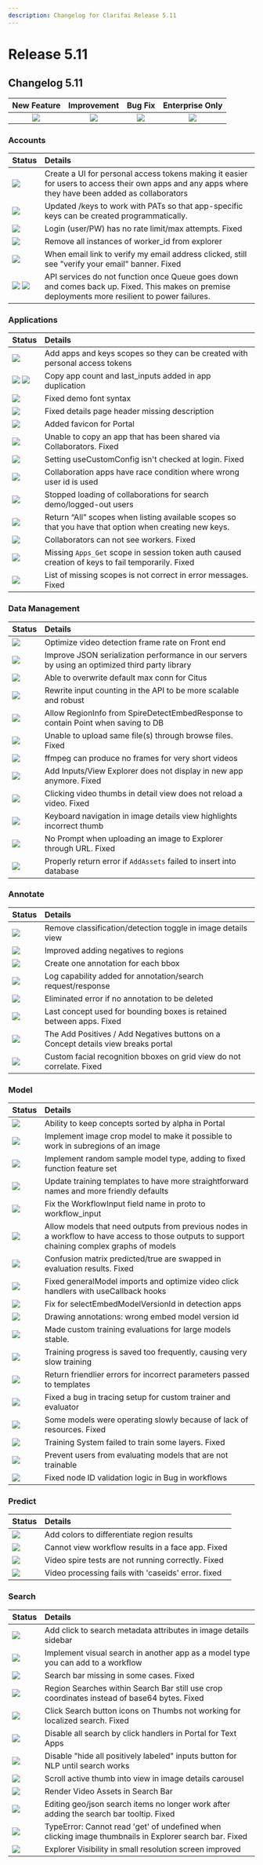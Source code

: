 ```yaml
---
description: Changelog for Clarifai Release 5.11
---
```


# Release 5.11

## Changelog 5.11

| New Feature | Improvement | Bug Fix | Enterprise Only |
| :---: | :---: | :---: | :---: |
| ![](https://github.com/Clarifai/old-docs/tree/1ece1cee27874f51aa11d50a825fff02b0b5243f/product-updates/.gitbook/assets/new_feature.jpg) | ![](https://github.com/Clarifai/old-docs/tree/1ece1cee27874f51aa11d50a825fff02b0b5243f/product-updates/.gitbook/assets/improvement.jpg) | ![](https://github.com/Clarifai/old-docs/tree/1ece1cee27874f51aa11d50a825fff02b0b5243f/product-updates/.gitbook/assets/bug.jpg) | ![](https://github.com/Clarifai/old-docs/tree/1ece1cee27874f51aa11d50a825fff02b0b5243f/product-updates/.gitbook/assets/enterprise.jpg) |

### Accounts

| Status | Details |
| :--- | :--- |
| ![](https://github.com/Clarifai/old-docs/tree/1ece1cee27874f51aa11d50a825fff02b0b5243f/product-updates/.gitbook/assets/new_feature.jpg) | Create a UI for personal access tokens making it easier for users to access their own apps and any apps where they have been added as collaborators |
| ![](https://github.com/Clarifai/old-docs/tree/1ece1cee27874f51aa11d50a825fff02b0b5243f/product-updates/.gitbook/assets/new_feature.jpg) | Updated /keys to work with PATs so that app-specific keys can be created programmatically. |
| ![](https://github.com/Clarifai/old-docs/tree/1ece1cee27874f51aa11d50a825fff02b0b5243f/product-updates/.gitbook/assets/bug.jpg) | Login \(user/PW\) has no rate limit/max attempts. Fixed |
| ![](https://github.com/Clarifai/old-docs/tree/1ece1cee27874f51aa11d50a825fff02b0b5243f/product-updates/.gitbook/assets/bug.jpg) | Remove all instances of worker\_id from explorer |
| ![](https://github.com/Clarifai/old-docs/tree/1ece1cee27874f51aa11d50a825fff02b0b5243f/product-updates/.gitbook/assets/bug.jpg) | When email link to verify my email address clicked, still see "verify your email" banner. Fixed |
| ![](https://github.com/Clarifai/old-docs/tree/1ece1cee27874f51aa11d50a825fff02b0b5243f/product-updates/.gitbook/assets/bug.jpg) ![](https://github.com/Clarifai/old-docs/tree/1ece1cee27874f51aa11d50a825fff02b0b5243f/product-updates/.gitbook/assets/enterprise.jpg) | API services do not function once Queue goes down and comes back up. Fixed. This makes on premise deployments more resilient to power failures. |

### Applications

| Status | Details |
| :--- | :--- |
| ![](https://github.com/Clarifai/old-docs/tree/1ece1cee27874f51aa11d50a825fff02b0b5243f/product-updates/.gitbook/assets/new_feature.jpg) | Add apps and keys scopes so they can be created with personal access tokens |
| ![](https://github.com/Clarifai/old-docs/tree/1ece1cee27874f51aa11d50a825fff02b0b5243f/product-updates/.gitbook/assets/improvement.jpg) ![](https://github.com/Clarifai/old-docs/tree/1ece1cee27874f51aa11d50a825fff02b0b5243f/product-updates/.gitbook/assets/enterprise.jpg) | Copy app count and last\_inputs added in app duplication |
| ![](https://github.com/Clarifai/old-docs/tree/1ece1cee27874f51aa11d50a825fff02b0b5243f/product-updates/.gitbook/assets/bug.jpg) | Fixed demo font syntax |
| ![](https://github.com/Clarifai/old-docs/tree/1ece1cee27874f51aa11d50a825fff02b0b5243f/product-updates/.gitbook/assets/bug.jpg) | Fixed details page header missing description |
| ![](https://github.com/Clarifai/old-docs/tree/1ece1cee27874f51aa11d50a825fff02b0b5243f/product-updates/.gitbook/assets/bug.jpg) | Added favicon for Portal |
| ![](https://github.com/Clarifai/old-docs/tree/1ece1cee27874f51aa11d50a825fff02b0b5243f/product-updates/.gitbook/assets/bug.jpg) | Unable to copy an app that has been shared via Collaborators. Fixed |
| ![](https://github.com/Clarifai/old-docs/tree/1ece1cee27874f51aa11d50a825fff02b0b5243f/product-updates/.gitbook/assets/bug.jpg) | Setting useCustomConfig isn't checked at login. Fixed |
| ![](https://github.com/Clarifai/old-docs/tree/1ece1cee27874f51aa11d50a825fff02b0b5243f/product-updates/.gitbook/assets/bug.jpg) | Collaboration apps have race condition where wrong user id is used |
| ![](https://github.com/Clarifai/old-docs/tree/1ece1cee27874f51aa11d50a825fff02b0b5243f/product-updates/.gitbook/assets/bug.jpg) | Stopped loading of collaborations for search demo/logged-out users |
| ![](https://github.com/Clarifai/old-docs/tree/1ece1cee27874f51aa11d50a825fff02b0b5243f/product-updates/.gitbook/assets/bug.jpg) | Return “All” scopes when listing available scopes so that you have that option when creating new keys. |
| ![](https://github.com/Clarifai/old-docs/tree/1ece1cee27874f51aa11d50a825fff02b0b5243f/product-updates/.gitbook/assets/bug.jpg) | Collaborators can not see workers. Fixed |
| ![](https://github.com/Clarifai/old-docs/tree/1ece1cee27874f51aa11d50a825fff02b0b5243f/product-updates/.gitbook/assets/bug.jpg) | Missing `Apps_Get` scope in session token auth caused creation of keys to fail temporarily. Fixed |
| ![](https://github.com/Clarifai/old-docs/tree/1ece1cee27874f51aa11d50a825fff02b0b5243f/product-updates/.gitbook/assets/bug.jpg) | List of missing scopes is not correct in error messages. Fixed |

### Data Management

| Status | Details |
| :--- | :--- |
| ![](https://github.com/Clarifai/old-docs/tree/1ece1cee27874f51aa11d50a825fff02b0b5243f/product-updates/.gitbook/assets/improvement.jpg) | Optimize video detection frame rate on Front end |
| ![](https://github.com/Clarifai/old-docs/tree/1ece1cee27874f51aa11d50a825fff02b0b5243f/product-updates/.gitbook/assets/improvement.jpg) | Improve JSON serialization performance in our servers by using an optimized third party library |
| ![](https://github.com/Clarifai/old-docs/tree/1ece1cee27874f51aa11d50a825fff02b0b5243f/product-updates/.gitbook/assets/improvement.jpg) | Able to overwrite default max conn for Citus |
| ![](https://github.com/Clarifai/old-docs/tree/1ece1cee27874f51aa11d50a825fff02b0b5243f/product-updates/.gitbook/assets/improvement.jpg) | Rewrite input counting in the API to be more scalable and robust |
| ![](https://github.com/Clarifai/old-docs/tree/1ece1cee27874f51aa11d50a825fff02b0b5243f/product-updates/.gitbook/assets/bug.jpg) | Allow RegionInfo from SpireDetectEmbedResponse to contain Point when saving to DB |
| ![](https://github.com/Clarifai/old-docs/tree/1ece1cee27874f51aa11d50a825fff02b0b5243f/product-updates/.gitbook/assets/bug.jpg) | Unable to upload same file\(s\) through browse files. Fixed |
| ![](https://github.com/Clarifai/old-docs/tree/1ece1cee27874f51aa11d50a825fff02b0b5243f/product-updates/.gitbook/assets/bug.jpg) | ffmpeg can produce no frames for very short videos |
| ![](https://github.com/Clarifai/old-docs/tree/1ece1cee27874f51aa11d50a825fff02b0b5243f/product-updates/.gitbook/assets/bug.jpg) | Add Inputs/View Explorer does not display in new app anymore. Fixed |
| ![](https://github.com/Clarifai/old-docs/tree/1ece1cee27874f51aa11d50a825fff02b0b5243f/product-updates/.gitbook/assets/bug.jpg) | Clicking video thumbs in detail view does not reload a video. Fixed |
| ![](https://github.com/Clarifai/old-docs/tree/1ece1cee27874f51aa11d50a825fff02b0b5243f/product-updates/.gitbook/assets/bug.jpg) | Keyboard navigation in image details view highlights incorrect thumb |
| ![](https://github.com/Clarifai/old-docs/tree/1ece1cee27874f51aa11d50a825fff02b0b5243f/product-updates/.gitbook/assets/bug.jpg) | No Prompt when uploading an image to Explorer through URL. Fixed |
| ![](https://github.com/Clarifai/old-docs/tree/1ece1cee27874f51aa11d50a825fff02b0b5243f/product-updates/.gitbook/assets/bug.jpg) | Properly return error if `AddAssets` failed to insert into database |

### Annotate

| Status | Details |
| :--- | :--- |
| ![](https://github.com/Clarifai/old-docs/tree/1ece1cee27874f51aa11d50a825fff02b0b5243f/product-updates/.gitbook/assets/improvement.jpg) | Remove classification/detection toggle in image details view |
| ![](https://github.com/Clarifai/old-docs/tree/1ece1cee27874f51aa11d50a825fff02b0b5243f/product-updates/.gitbook/assets/bug.jpg) | Improved adding negatives to regions |
| ![](https://github.com/Clarifai/old-docs/tree/1ece1cee27874f51aa11d50a825fff02b0b5243f/product-updates/.gitbook/assets/bug.jpg) | Create one annotation for each bbox |
| ![](https://github.com/Clarifai/old-docs/tree/1ece1cee27874f51aa11d50a825fff02b0b5243f/product-updates/.gitbook/assets/bug.jpg) | Log capability added for annotation/search request/response |
| ![](https://github.com/Clarifai/old-docs/tree/1ece1cee27874f51aa11d50a825fff02b0b5243f/product-updates/.gitbook/assets/bug.jpg) | Eliminated error if no annotation to be deleted |
| ![](https://github.com/Clarifai/old-docs/tree/1ece1cee27874f51aa11d50a825fff02b0b5243f/product-updates/.gitbook/assets/bug.jpg) | Last concept used for bounding boxes is retained between apps. Fixed |
| ![](https://github.com/Clarifai/old-docs/tree/1ece1cee27874f51aa11d50a825fff02b0b5243f/product-updates/.gitbook/assets/bug.jpg) | The Add Positives / Add Negatives buttons on a Concept details view breaks portal |
| ![](https://github.com/Clarifai/old-docs/tree/1ece1cee27874f51aa11d50a825fff02b0b5243f/product-updates/.gitbook/assets/bug.jpg) | Custom facial recognition bboxes on grid view do not correlate. Fixed |

### Model

| Status | Details |
| :--- | :--- |
| ![](https://github.com/Clarifai/old-docs/tree/1ece1cee27874f51aa11d50a825fff02b0b5243f/product-updates/.gitbook/assets/new_feature.jpg) | Ability to keep concepts sorted by alpha in Portal |
| ![](https://github.com/Clarifai/old-docs/tree/1ece1cee27874f51aa11d50a825fff02b0b5243f/product-updates/.gitbook/assets/new_feature.jpg) | Implement image crop model to make it possible to work in subregions of an image |
| ![](https://github.com/Clarifai/old-docs/tree/1ece1cee27874f51aa11d50a825fff02b0b5243f/product-updates/.gitbook/assets/new_feature.jpg) | Implement random sample model type, adding to fixed function feature set |
| ![](https://github.com/Clarifai/old-docs/tree/1ece1cee27874f51aa11d50a825fff02b0b5243f/product-updates/.gitbook/assets/improvement.jpg) | Update training templates to have more straightforward names and more friendly defaults |
| ![](https://github.com/Clarifai/old-docs/tree/1ece1cee27874f51aa11d50a825fff02b0b5243f/product-updates/.gitbook/assets/improvement.jpg) | Fix the WorkflowInput field name in proto to workflow\_input |
| ![](https://github.com/Clarifai/old-docs/tree/1ece1cee27874f51aa11d50a825fff02b0b5243f/product-updates/.gitbook/assets/improvement.jpg) | Allow models that need outputs from previous nodes in a workflow to have access to those outputs to support chaining complex graphs of models |
| ![](https://github.com/Clarifai/old-docs/tree/1ece1cee27874f51aa11d50a825fff02b0b5243f/product-updates/.gitbook/assets/bug.jpg) | Confusion matrix predicted/true are swapped in evaluation results. Fixed |
| ![](https://github.com/Clarifai/old-docs/tree/1ece1cee27874f51aa11d50a825fff02b0b5243f/product-updates/.gitbook/assets/bug.jpg) | Fixed generalModel imports and optimize video click handlers with useCallback hooks |
| ![](https://github.com/Clarifai/old-docs/tree/1ece1cee27874f51aa11d50a825fff02b0b5243f/product-updates/.gitbook/assets/bug.jpg) | Fix for selectEmbedModelVersionId in detection apps |
| ![](https://github.com/Clarifai/old-docs/tree/1ece1cee27874f51aa11d50a825fff02b0b5243f/product-updates/.gitbook/assets/bug.jpg) | Drawing annotations: wrong embed model version id |
| ![](https://github.com/Clarifai/old-docs/tree/1ece1cee27874f51aa11d50a825fff02b0b5243f/product-updates/.gitbook/assets/bug.jpg) | Made custom training evaluations for large models stable. |
| ![](https://github.com/Clarifai/old-docs/tree/1ece1cee27874f51aa11d50a825fff02b0b5243f/product-updates/.gitbook/assets/bug.jpg) | Training progress is saved too frequently, causing very slow training |
| ![](https://github.com/Clarifai/old-docs/tree/1ece1cee27874f51aa11d50a825fff02b0b5243f/product-updates/.gitbook/assets/bug.jpg) | Return friendlier errors for incorrect parameters passed to templates |
| ![](https://github.com/Clarifai/old-docs/tree/1ece1cee27874f51aa11d50a825fff02b0b5243f/product-updates/.gitbook/assets/bug.jpg) | Fixed a bug in tracing setup for custom trainer and evaluator |
| ![](https://github.com/Clarifai/old-docs/tree/1ece1cee27874f51aa11d50a825fff02b0b5243f/product-updates/.gitbook/assets/bug.jpg) | Some models were operating slowly because of lack of resources. Fixed |
| ![](https://github.com/Clarifai/old-docs/tree/1ece1cee27874f51aa11d50a825fff02b0b5243f/product-updates/.gitbook/assets/bug.jpg) | Training System failed to train some layers. Fixed |
| ![](https://github.com/Clarifai/old-docs/tree/1ece1cee27874f51aa11d50a825fff02b0b5243f/product-updates/.gitbook/assets/bug.jpg) | Prevent users from evaluating models that are not trainable |
| ![](https://github.com/Clarifai/old-docs/tree/1ece1cee27874f51aa11d50a825fff02b0b5243f/product-updates/.gitbook/assets/bug.jpg) | Fixed node ID validation logic in Bug in workflows |

### Predict

| Status | Details |
| :--- | :--- |
| ![](https://github.com/Clarifai/old-docs/tree/1ece1cee27874f51aa11d50a825fff02b0b5243f/product-updates/.gitbook/assets/improvement.jpg) | Add colors to differentiate region results |
| ![](https://github.com/Clarifai/old-docs/tree/1ece1cee27874f51aa11d50a825fff02b0b5243f/product-updates/.gitbook/assets/bug.jpg) | Cannot view workflow results in a face app. Fixed |
| ![](https://github.com/Clarifai/old-docs/tree/1ece1cee27874f51aa11d50a825fff02b0b5243f/product-updates/.gitbook/assets/bug.jpg) | Video spire tests are not running correctly. Fixed |
| ![](https://github.com/Clarifai/old-docs/tree/1ece1cee27874f51aa11d50a825fff02b0b5243f/product-updates/.gitbook/assets/bug.jpg) | Video processing fails with 'caseids' error. fixed |

### Search

| Status | Details |
| :--- | :--- |
| ![](https://github.com/Clarifai/old-docs/tree/1ece1cee27874f51aa11d50a825fff02b0b5243f/product-updates/.gitbook/assets/new_feature.jpg) | Add click to search metadata attributes in image details sidebar |
| ![](https://github.com/Clarifai/old-docs/tree/1ece1cee27874f51aa11d50a825fff02b0b5243f/product-updates/.gitbook/assets/new_feature.jpg) | Implement visual search in another app as a model type you can add to a workflow |
| ![](https://github.com/Clarifai/old-docs/tree/1ece1cee27874f51aa11d50a825fff02b0b5243f/product-updates/.gitbook/assets/bug.jpg) | Search bar missing in some cases. Fixed |
| ![](https://github.com/Clarifai/old-docs/tree/1ece1cee27874f51aa11d50a825fff02b0b5243f/product-updates/.gitbook/assets/bug.jpg) | Region Searches within Search Bar still use crop coordinates instead of base64 bytes. Fixed |
| ![](https://github.com/Clarifai/old-docs/tree/1ece1cee27874f51aa11d50a825fff02b0b5243f/product-updates/.gitbook/assets/bug.jpg) | Click Search button icons on Thumbs not working for localized search. Fixed |
| ![](https://github.com/Clarifai/old-docs/tree/1ece1cee27874f51aa11d50a825fff02b0b5243f/product-updates/.gitbook/assets/bug.jpg) | Disable all search by click handlers in Portal for Text Apps |
| ![](https://github.com/Clarifai/old-docs/tree/1ece1cee27874f51aa11d50a825fff02b0b5243f/product-updates/.gitbook/assets/bug.jpg) | Disable "hide all positively labeled" inputs button for NLP until search works |
| ![](https://github.com/Clarifai/old-docs/tree/1ece1cee27874f51aa11d50a825fff02b0b5243f/product-updates/.gitbook/assets/bug.jpg) | Scroll active thumb into view in image details carousel |
| ![](https://github.com/Clarifai/old-docs/tree/1ece1cee27874f51aa11d50a825fff02b0b5243f/product-updates/.gitbook/assets/bug.jpg) | Render Video Assets in Search Bar |
| ![](https://github.com/Clarifai/old-docs/tree/1ece1cee27874f51aa11d50a825fff02b0b5243f/product-updates/.gitbook/assets/bug.jpg) | Editing geo/json search items no longer work after adding the search bar tooltip. Fixed |
| ![](https://github.com/Clarifai/old-docs/tree/1ece1cee27874f51aa11d50a825fff02b0b5243f/product-updates/.gitbook/assets/bug.jpg) | TypeError: Cannot read 'get' of undefined when clicking image thumbnails in Explorer search bar. Fixed |
| ![](https://github.com/Clarifai/old-docs/tree/1ece1cee27874f51aa11d50a825fff02b0b5243f/product-updates/.gitbook/assets/bug.jpg) | Explorer Visibility in small resolution screen improved |
